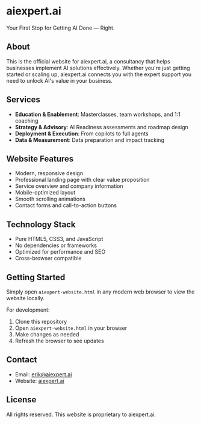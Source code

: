 # aiexpert.ai

Your First Stop for Getting AI Done — Right.

## About

This is the official website for aiexpert.ai, a consultancy that helps businesses implement AI solutions effectively. Whether you're just getting started or scaling up, aiexpert.ai connects you with the expert support you need to unlock AI's value in your business.

## Services

- **Education & Enablement**: Masterclasses, team workshops, and 1:1 coaching
- **Strategy & Advisory**: AI Readiness assessments and roadmap design
- **Deployment & Execution**: From copilots to full agents
- **Data & Measurement**: Data preparation and impact tracking

## Website Features

- Modern, responsive design
- Professional landing page with clear value proposition
- Service overview and company information
- Mobile-optimized layout
- Smooth scrolling animations
- Contact forms and call-to-action buttons

## Technology Stack

- Pure HTML5, CSS3, and JavaScript
- No dependencies or frameworks
- Optimized for performance and SEO
- Cross-browser compatible

## Getting Started

Simply open `aiexpert-website.html` in any modern web browser to view the website locally.

For development:
1. Clone this repository
2. Open `aiexpert-website.html` in your browser
3. Make changes as needed
4. Refresh the browser to see updates

## Contact

- Email: erik@aiexpert.ai
- Website: [aiexpert.ai](https://aiexpert.ai)

## License

All rights reserved. This website is proprietary to aiexpert.ai. 